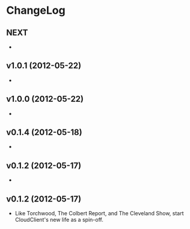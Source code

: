 # ChangeLog

## NEXT

  *

## v1.0.1 (2012-05-22)

  *

## v1.0.0 (2012-05-22)

  *

## v0.1.4 (2012-05-18)

  *

## v0.1.2 (2012-05-17)

  *

## v0.1.2 (2012-05-17)

  * Like Torchwood, The Colbert Report, and The Cleveland Show, start CloudClient's new life as a spin-off.

